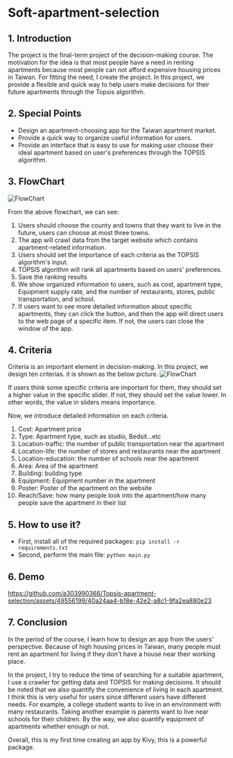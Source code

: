 # Soft-apartment-selection

## 1. Introduction
The project is the final-term project of the decision-making course. The motivation for the idea is that most people have a need in renting apartments because most people can not afford expensive housing prices in Taiwan. For fitting the need, I create the project. 
In this project, we provide a flexible and quick way to help users make decisions for their future apartments through the Topsis algorithm. 
## 2. Special Points
* Design an apartment-choosing app for the Taiwan apartment market.
* Provide a quick way to organize useful information for users.
* Provide an interface that is easy to use for making user choose their ideal apartment based on user's preferences through the TOPSIS algorithm.

## 3. FlowChart
![FlowChart](https://github.com/a303990366/Topsis-apartment-selection/blob/main/Topsis_apartment_selection/pic/apartment-selection.png)

From the above flowchart, we can see:

1. Users should choose the county and towns that they want to live in the future, users can choose at most three towns.
2. The app will crawl data from the target website which contains apartment-related information.
3. Users should set the importance of each criteria as the TOPSIS algorithm's input.
4. TOPSIS algorithm will rank all apartments based on users' preferences.
5. Save the ranking results
6. We show organized information to users, such as cost, apartment type, Equipment supply rate, and the number of restaurants, stores, public transportation, and school. 
7. If users want to see more detailed information about specific apartments, they can click the button, and then the app will direct users to the web page of a specific item. If not, the users can close the window of the app.

## 4. Criteria

Criteria is an important element in decision-making. In this project, we design ten criterias. it is shown as the below picture.
![FlowChart](https://github.com/a303990366/Topsis-apartment-selection/blob/main/Topsis_apartment_selection/pic/choose_preference.jpg)

If users think some specific criteria are important for them, they should set a higher value in the specific slider. If not, they should set the value lower. In other words, the value in sliders means importance.

Now, we introduce detailed information on each criteria.
1. Cost: Apartment price
2. Type: Apartment type, such as studio, Bedsit...etc
3. Location-traffic: the number of public transportation near the apartment
4. Location-life: the number of  stores and restaurants near the apartment
5. Location-education: the number of schools near the apartment
6. Area: Area of the apartment
7. Building: building type
8. Equipment: Equipment number in the apartment
9. Poster: Poster of the apartment on the website
10. Reach/Save: how many people look into the apartment/how many people save the apartment in their list
    
## 5. How to use it?
* First, install all of the required packages:
```pip install -r requirements.txt```
* Second, perform the main file: 
```python main.py```

## 6. Demo


https://github.com/a303990366/Topsis-apartment-selection/assets/49556199/40a24aa4-b18e-42e2-a8c1-9fa2ea880e23


## 7. Conclusion

In the period of the course, I learn how to design an app from the users' perspective. Because of high housing prices in Taiwan, many people must rent an apartment for living if they don't have a house near their working place.

In the project, I try to reduce the time of searching for a suitable apartment, I use a crawler for getting data and TOPSIS for making decisions. It should be noted that we also quantify the convenience of living in each apartment. I think this is very useful for users since different users have different needs. For example, a college student wants to live in an environment with many restaurants. Taking another example is parents want to live near schools for their children. By the way, we also quantify equipment of apartments whether enough or not.

Overall, this is my first time creating an app by Kivy, this is a powerful package.

